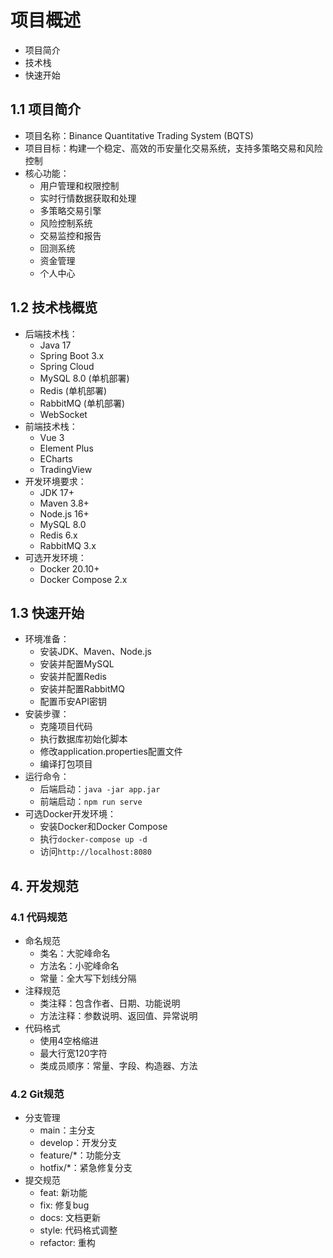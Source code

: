 # 项目概述
- 项目简介
- 技术栈
- 快速开始

## 1.1 项目简介
- 项目名称：Binance Quantitative Trading System (BQTS)
- 项目目标：构建一个稳定、高效的币安量化交易系统，支持多策略交易和风险控制
- 核心功能：
  - 用户管理和权限控制
  - 实时行情数据获取和处理
  - 多策略交易引擎
  - 风险控制系统
  - 交易监控和报告
  - 回测系统
  - 资金管理
  - 个人中心

## 1.2 技术栈概览
- 后端技术栈：
  - Java 17
  - Spring Boot 3.x
  - Spring Cloud
  - MySQL 8.0 (单机部署)
  - Redis (单机部署)
  - RabbitMQ (单机部署)
  - WebSocket
- 前端技术栈：
  - Vue 3
  - Element Plus
  - ECharts
  - TradingView
- 开发环境要求：
  - JDK 17+
  - Maven 3.8+
  - Node.js 16+
  - MySQL 8.0
  - Redis 6.x
  - RabbitMQ 3.x
- 可选开发环境：
  - Docker 20.10+
  - Docker Compose 2.x

## 1.3 快速开始
- 环境准备：
  - 安装JDK、Maven、Node.js
  - 安装并配置MySQL
  - 安装并配置Redis
  - 安装并配置RabbitMQ
  - 配置币安API密钥
- 安装步骤：
  - 克隆项目代码
  - 执行数据库初始化脚本
  - 修改application.properties配置文件
  - 编译打包项目
- 运行命令：
  - 后端启动：`java -jar app.jar`
  - 前端启动：`npm run serve`
- 可选Docker开发环境：
  - 安装Docker和Docker Compose
  - 执行`docker-compose up -d`
  - 访问`http://localhost:8080`

## 4. 开发规范
### 4.1 代码规范
- 命名规范
  - 类名：大驼峰命名
  - 方法名：小驼峰命名
  - 常量：全大写下划线分隔
- 注释规范
  - 类注释：包含作者、日期、功能说明
  - 方法注释：参数说明、返回值、异常说明
- 代码格式
  - 使用4空格缩进
  - 最大行宽120字符
  - 类成员顺序：常量、字段、构造器、方法

### 4.2 Git规范
- 分支管理
  - main：主分支
  - develop：开发分支
  - feature/*：功能分支
  - hotfix/*：紧急修复分支
- 提交规范
  - feat: 新功能
  - fix: 修复bug
  - docs: 文档更新
  - style: 代码格式调整
  - refactor: 重构 